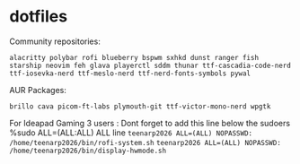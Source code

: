 # dotfiles
Community repositories: 

```alacritty polybar rofi blueberry bspwm sxhkd dunst ranger fish starship neovim feh glava playerctl sddm thunar ttf-cascadia-code-nerd ttf-iosevka-nerd ttf-meslo-nerd ttf-nerd-fonts-symbols pywal```

AUR Packages:

```brillo cava picom-ft-labs plymouth-git ttf-victor-mono-nerd wpgtk ```

For Ideapad Gaming 3 users :
Dont forget to add this line below the sudoers %sudo ALL=(ALL:ALL) ALL line
```teenarp2026 ALL=(ALL) NOPASSWD: /home/teenarp2026/bin/rofi-system.sh```
```teenarp2026 ALL=(ALL) NOPASSWD: /home/teenarp2026/bin/display-hwmode.sh```

